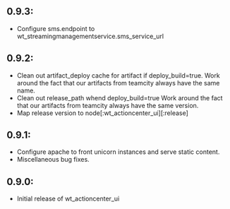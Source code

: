## 0.9.3:

* Configure sms.endpoint to wt_streamingmanagementservice.sms_service_url

## 0.9.2:

* Clean out artifact_deploy cache for artifact if deploy_build=true.
  Work around the fact that our artifacts from teamcity always have the same name.
* Clean out release_path whend deploy_build=true
  Work around the fact that our artifacts from teamcity always have the same version.
* Map release version to node[:wt_actioncenter_ui][:release]

## 0.9.1:

* Configure apache to front unicorn instances and serve static content.
* Miscellaneous bug fixes.

## 0.9.0:

* Initial release of wt_actioncenter_ui
